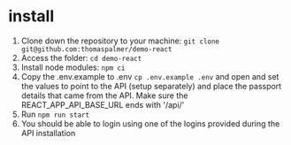 # install
1. Clone down the repository to your machine: `git clone git@github.com:thomaspalmer/demo-react`
2. Access the folder: `cd demo-react`
3. Install node modules: `npm ci`
4. Copy the .env.example to .env `cp .env.example .env` and open and set the values to point to the API (setup separately) and place the passport details that came from the API. Make sure the REACT_APP_API_BASE_URL ends with '/api/' 
5. Run `npm run start`
6. You should be able to login using one of the logins provided during the API installation